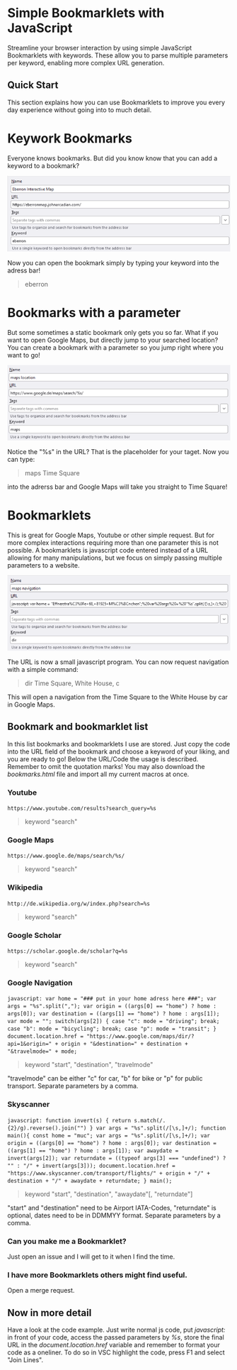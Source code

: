 # Simple Bookmarklets with JavaScript

Streamline your browser interaction by using simple JavaScript Bookmarklets with keywords. These allow you to parse multiple parameters per keyword, enabling more complex URL generation.

## Quick Start
This section explains how you can use Bookmarklets to improve you every day experience without going into to much detail.
# Keywork Bookmarks
Everyone knows bookmarks. But did you know know that you can add a keyword to a bookmark?

![](images/basic%20bookmark.png)

Now you can open the bookmark simply by typing your keyword into the adress bar!

> eberron

# Bookmarks with a parameter
But some sometimes a static bookmark only gets you so far. What if you want to open Google Maps, but directly jump to your searched location? You can create a bookmark with a parameter so you jump right where you want to go!

![](images/bookmark%20with%20param.png)

Notice the "%s" in the URL? That is the placeholder for your taget. Now you can type:

> maps Time Square

into the adrerss bar and Google Maps will take you straight to Time Square!
# Bookmarklets
This is great for Google Maps, Youtube or other simple request. But for more complex interactions requiring more than one parameter this is not possible. A bookmarklets is javascript code entered instead of a URL allowing for many manipulations, but we focus on simply passing multiple parameters to a website.

![](images/bookmarklet.png)

The URL is now a small javascript program. You can now request navigation with a simple command:

> dir Time Square, White House, c

This will open a navigation from the Time Square to the White House by car in Google Maps.
## Bookmark and bookmarklet list
In this list bookmarks and bookmarklets I use are stored. Just copy the code into the URL field of the bookmark and choose a keyword of your liking, and you are ready to go! Below the URL/Code the usage is described. Remember to omit the quotation marks! You may also download the *bookmarks.html* file and import all my current macros at once.

### Youtube
`https://www.youtube.com/results?search_query=%s`

> keyword "search"

### Google Maps
`https://www.google.de/maps/search/%s/`

> keyword "search"

### Wikipedia
`http://de.wikipedia.org/w/index.php?search=%s`

> keyword "search"

### Google Scholar

`https://scholar.google.de/scholar?q=%s`

> keyword "search"

### Google Navigation

`javascript: var home = "### put in your home adress here ###"; var args = "%s".split(","); var origin = ((args[0] == "home") ? home : args[0]); var destination = ((args[1] == "home") ? home : args[1]); var mode = ""; switch(args[2]) { case "c": mode = "driving"; break; case "b": mode = "bicycling"; break; case "p": mode = "transit"; } document.location.href = "https://www.google.com/maps/dir/?api=1&origin=" + origin + "&destination=" + destination + "&travelmode=" + mode;`

> keyword "start", "destination", "travelmode"

"travelmode" can be either "c" for car, "b" for bike or "p" for public transport. Separate parameters by a comma.

### Skyscanner

`javascript: function invert(s) { return s.match(/.{2}/g).reverse().join("") } var args = "%s".split(/[\s,]+/); function main(){ const home = "muc"; var args = "%s".split(/[\s,]+/); var origin = ((args[0] == "home") ? home : args[0]); var destination = ((args[1] == "home") ? home : args[1]); var awaydate = invert(args[2]); var returndate = ((typeof args[3] === "undefined") ? "" : "/" + invert(args[3])); document.location.href = "https://www.skyscanner.com/transport/flights/" + origin + "/" + destination + "/" + awaydate + returndate; } main();`

> keyword "start", "destination", "awaydate"[, "returndate"]

"start" and "destination" need to be Airport IATA-Codes, "returndate" is optional, dates need to be in DDMMYY format. Separate parameters by a comma.

### Can you make me a Bookmarklet?
Just open an issue and I will get to it when I find the time.

### I have more Bookmarklets others might find useful.
Open a merge request.

## Now in more detail
Have a look at the code example. Just write normal js code, put *javascript:* in front of your code, access the passed parameters by *%s*, store the final URL in the *document.location.href* variable and remember to format your code as a oneliner. To do so in VSC highlight the code, press F1 and select "Join Lines".
